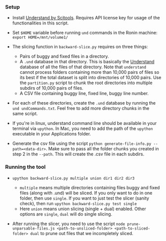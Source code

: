 ### Setup

- Install [Understand by Scitools](https://www.scitools.com). Requires API license key for usage of the functionalities in this script.

- Set `$HOME` variable before running `und` commands in the Ronin machine: `export HOME=/mnt/volume1/` 

- The slicing function in `backward-slice.py` requires on three things:
    - Pairs of buggy and fixed files in a directory.
    - A `.und` database in that directory. This is basically the [Understand](https://www.scitools.com) database of all the files of that directory. Note that `understand` cannot process folders containing more than 10,000 pairs of files so its best if the total dataset is split into directories of 10,000 pairs. Use the `partition.py` script to chunk the root directories into multiple subdirs of 10,000 pairs of files.
    - A CSV file containing buggy line, fixed line, buggy line number.

- For each of these directories, create the `.und` database by running the `und undCommands.txt`. Feel free to add more directory chunks in the same script.

- If you're in linux, understand command line should be available in your terminal via `upython`. In Mac, you need to add the path of the `upython` executable in your Applications folder.

- Generate the csv file using the script `python generate-file-info.py --path=<data-dir>`. Make sure to pass all the folder chunks you created in step 2 in the `--path`. This will create the .csv file in each subdirs.

### Running the tool

- `upython backward-slice.py multiple union dir1 dir2 dir3` 
    - `multiple` means multiple directories containing files buggy and fixed files (along with .und) will be sliced. If you only want to do in one folder, then use `single`. If you want to just test the slicer (sanity check), then run `upython backward-slice.py test single`
    - Here `union` means union slicing (single + dual) enabled. Other options are `single`, `dual` will do single slicing.

- After running the slicer, you need to use the script `node prune-unparsable-files.js <path-to-unsliced-folder> <path-to-sliced-folder> dual` to prune out files that we incompletely sliced.
